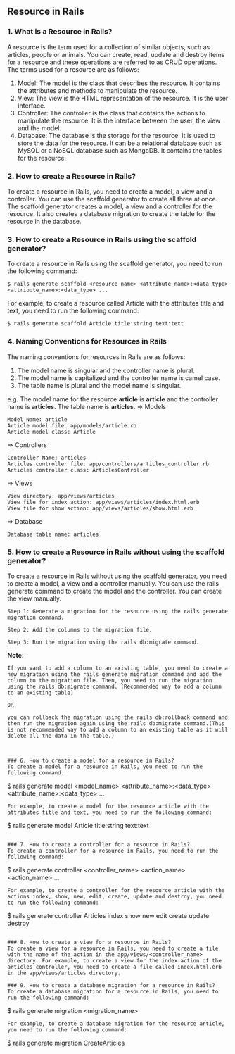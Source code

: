 ## Resource in Rails

### 1. What is a Resource in Rails?
A resource is the term used for a collection of similar objects, such as articles, people or animals. You can create, read, update and destroy items for a resource and these operations are referred to as CRUD operations.
The terms used for a resource are as follows:
1. Model: The model is the class that describes the resource. It contains the attributes and methods to manipulate the resource.
2. View: The view is the HTML representation of the resource. It is the user interface.
3. Controller: The controller is the class that contains the actions to manipulate the resource. It is the interface between the user, the view and the model.
4. Database: The database is the storage for the resource. It is used to store the data for the resource. It can be a relational database such as MySQL or a NoSQL database such as MongoDB. It contains the tables for the resource.

### 2. How to create a Resource in Rails?
To create a resource in Rails, you need to create a model, a view and a controller. You can use the scaffold generator to create all three at once. The scaffold generator creates a model, a view and a controller for the resource. It also creates a database migration to create the table for the resource in the database.

### 3. How to create a Resource in Rails using the scaffold generator?
To create a resource in Rails using the scaffold generator, you need to run the following command:
``` 
$ rails generate scaffold <resource_name> <attribute_name>:<data_type> <attribute_name>:<data_type> ...
```
For example, to create a resource called Article with the attributes title and text, you need to run the following command:
```
$ rails generate scaffold Article title:string text:text
```

### 4. Naming Conventions for Resources in Rails
The naming conventions for resources in Rails are as follows:
1. The model name is singular and the controller name is plural.
2. The model name is capitalized and the controller name is camel case.
3. The table name is plural and the model name is singular.

e.g. The model name for the resource **article** is **article** and the controller name is **articles**. The table name is **articles**.
=> Models
```
Model Name: article
Article model file: app/models/article.rb
Article model class: Article
```
=> Controllers
```
Controller Name: articles
Articles controller file: app/controllers/articles_controller.rb
Articles controller class: ArticlesController
```
=> Views
```
View directory: app/views/articles
View file for index action: app/views/articles/index.html.erb
View file for show action: app/views/articles/show.html.erb
```
=> Database
```
Database table name: articles
```

### 5. How to create a Resource in Rails without using the scaffold generator?
To create a resource in Rails without using the scaffold generator, you need to create a model, a view and a controller manually. You can use the rails generate command to create the model and the controller. You can create the view manually.

```
Step 1: Generate a migration for the resource using the rails generate migration command.
```
```
Step 2: Add the columns to the migration file.
```
```
Step 3: Run the migration using the rails db:migrate command.
```

**Note:** 
```
If you want to add a column to an existing table, you need to create a new migration using the rails generate migration command and add the column to the migration file. Then, you need to run the migration using the rails db:migrate command. (Recommended way to add a column to an existing table)

OR

you can rollback the migration using the rails db:rollback command and then run the migration again using the rails db:migrate command.(This is not recommended way to add a column to an existing table as it will delete all the data in the table.)

```
```


### 6. How to create a model for a resource in Rails?
To create a model for a resource in Rails, you need to run the following command:
```
$ rails generate model <model_name> <attribute_name>:<data_type> <attribute_name>:<data_type> ...
```
For example, to create a model for the resource article with the attributes title and text, you need to run the following command:
```
$ rails generate model Article title:string text:text
```

### 7. How to create a controller for a resource in Rails?
To create a controller for a resource in Rails, you need to run the following command:
```
$ rails generate controller <controller_name> <action_name> <action_name> ...
```
For example, to create a controller for the resource article with the actions index, show, new, edit, create, update and destroy, you need to run the following command:
```
$ rails generate controller Articles index show new edit create update destroy
```

### 8. How to create a view for a resource in Rails?
To create a view for a resource in Rails, you need to create a file with the name of the action in the app/views/<controller_name> directory. For example, to create a view for the index action of the articles controller, you need to create a file called index.html.erb in the app/views/articles directory.

### 9. How to create a database migration for a resource in Rails?
To create a database migration for a resource in Rails, you need to run the following command:
```
$ rails generate migration <migration_name>
```
For example, to create a database migration for the resource article, you need to run the following command:
```
$ rails generate migration CreateArticles
```

